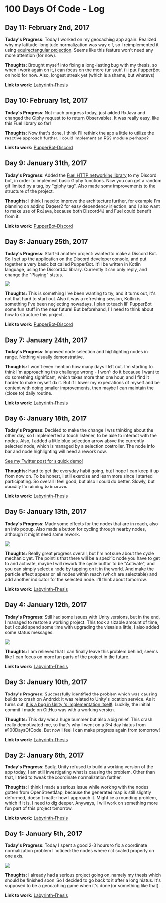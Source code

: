 # 100 Days Of Code - Log

## Day 11: February 2nd, 2017

**Today's Progress**: Today I worked on my geocaching app again. Realized why my latitude-longitude normalization was way off, so I reimplemented it using [equirectangular projection](https://en.wikipedia.org/wiki/Equirectangular_projection). Seems like this feature won't need any more attention (for now).

**Thoughts:** Brought myself into fixing a long-lasting bug with my thesis, so when I work again on it, I can focus on the more fun stuff. I'll put PupperBot on hold for now. Also, longest streak yet (which is a shame, but whatevs)

**Link to work:** [Labyrinth-Thesis](https://github.com/Suppoze/Labyrinth-Thesis)

## Day 10: February 1st, 2017

**Today's Progress**: Not much progress today, just added RxJava and changed the Giphy request to to return Observables. It was really easy, like this Fuel library so far!

**Thoughts:** Now that's done, I think I'll rethink the app a little to utilize the reactive approach further. I could implement an RSS module perhaps?

**Link to work:** [PupperBot-Discord](https://github.com/Suppoze/pupperbot-discord)

## Day 9: January 31th, 2017

**Today's Progress**: Added the [Fuel HTTP networking library](https://github.com/kittinunf/Fuel) to my Discord bot, in order to implement basic Giphy functions. Now you can get a random gif limited by a tag, by ";giphy tag". Also made some improvements to the structure of the project.

**Thoughts:** I think I need to improve the architecture further, for example I'm planning on adding Dagger2 for easy dependency injection, and I also want to make use of RxJava, because both Discord4J and Fuel could benefit from it.

**Link to work:** [PupperBot-Discord](https://github.com/Suppoze/pupperbot-discord)

## Day 8: January 25th, 2017

**Today's Progress**: Started another project: wanted to make a Discord Bot. So I set up the application on the Discord developer console, and put together a very basic bot called PupperBot. It'll be written in Kotlin language, using the Discord4J library. Currently it can only reply, and change the "Playing" status.

![](images/day8.png)

**Thoughts:** This is something I've been wanting to try, and it turns out, it's not that hard to start out. Also it was a refreshing session, Kotlin is something I've been neglecting nowadays. I plan to teach lil' PupperBot some fun stuff in the near future! But beforehand, I'll need to think about how to structure this project.

**Link to work:** [PupperBot-Discord](https://github.com/Suppoze/pupperbot-discord)

## Day 7: January 24th, 2017

**Today's Progress**: Improved node selection and highlighting nodes in range. Nothing visually demonstrative.

**Thoughts:** I won't even mention how many days I left out. I'm starting to think I'm approaching this challenge wrong - I won't do it because I want to do something significant, which takes more than one hour, and I find it harder to make myself do it. But if I lower my expectations of myself and be content with doing smaller improvements, then maybe I can maintain the (close to) daily routine.

**Link to work:** [Labyrinth-Thesis](https://github.com/Suppoze/Labyrinth-Thesis)

## Day 6: January 18th, 2017

**Today's Progress**: Decided to make the change I was thinking about the other day, so I implemented a touch listener, to be able to interact with the nodes. Also, I added a little blue selection arrow above the currently selected node, which is managed by a selection controller.
The node info bar and node highlighting will need a rework now.

[See my Twitter post for a quick demo!](https://twitter.com/suppoze/status/821771988087799811)

**Thoughts:** Hard to get the everyday habit going, but I hope I can keep it up from now on. To be honest, I still exercise and learn more since I started participating. So overall I feel good, but also I could do better. Slowly, but steadily I'm aiming to improve.

**Link to work:** [Labyrinth-Thesis](https://github.com/Suppoze/Labyrinth-Thesis)

## Day 5: January 13th, 2017

**Today's Progress**: Made some effects for the nodes that are in reach, also an info popup. Also made a button for cycling through nearby nodes, although it might need some rework.

![](images/day5.png)

**Thoughts:** Really great progress overall, but I'm not sure about the cycle mechanic yet. The point is that there will be a specific node you have to get to and activate, maybe I will rework the cycle button to be "Activate", and you can simply select a node by tapping on it in the world. And make the particle effect appear on all nodes within reach (which are selectable) and add another indicator for the selected node. I'll think about tomorrow.

**Link to work:** [Labyrinth-Thesis](https://github.com/Suppoze/Labyrinth-Thesis)

## Day 4: January 12th, 2017

**Today's Progress**: Still had some issues with Unity versions, but in the end, I managed to restore a working project. This took a sizable amount of time, but I could spend some time with upgrading the visuals a little, I also added some status messages.

![](images/day4.png)

**Thoughts:** I am relieved that I can finally leave this problem behind, seems like I can focus on more fun parts of the project in the future.

**Link to work:** [Labyrinth-Thesis](https://github.com/Suppoze/Labyrinth-Thesis)

## Day 3: January 10th, 2017

**Today's Progress**: Successfully identified the problem which was causing builds to crash on Android: it was related to Unity's location service. As it turns out, [it is a bug in Unity 's implementation itself!](https://issuetracker.unity3d.com/issues/android-location-app-crashes-due-to-error-jstring-has-wrong-type-android-dot-location-dot-location). Luckily, the initial commit I made on GitHub was with a working version.

**Thoughts:** This day was a huge bummer but also a big relief. This crash really demotivated me, so that's why I went on a 3-4 day hiatus from #100DaysOfCode. But now I feel I can make progress again from tomorrow!

**Link to work:** [Labyrinth-Thesis](https://github.com/Suppoze/Labyrinth-Thesis)

## Day 2: January 6th, 2017

**Today's Progress**: Sadly, Unity refused to build a working version of the app today, I am still investigating what is causing the problem. Other than that, I tried to tweak the coordinate normalization further.

**Thoughts:** I think I made a serious issue while working with the nodes gotten from OpenStreetMap, because the generated map is still slightly deformed, doesn't matter how I approach it. Might be a rounding problem, which if it is, I need to dig deeper. Anyways, I will work on something more fun part of this project tomorrow.

**Link to work:** [Labyrinth-Thesis](https://github.com/Suppoze/Labyrinth-Thesis)

## Day 1: January 5th, 2017

**Today's Progress**: Today I spent a good 2-3 hours to fix a coordinate normalization problem I noticed: the nodes where not scaled properly on one axis.

![](images/day1.png)

**Thoughts:** I already had a serious project going on, namely my thesis which should be finished soon. So I decided to go back to it after a long hiatus. It's supposed to be a geocaching game when it's done (or something like that).

**Link to work:** [Labyrinth-Thesis](https://github.com/Suppoze/Labyrinth-Thesis)
